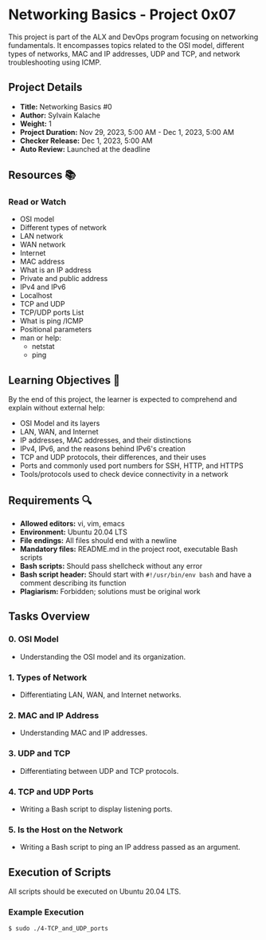 # Networking Basics - Project 0x07

This project is part of the ALX and DevOps program focusing on networking fundamentals. It encompasses topics related to the OSI model, different types of networks, MAC and IP addresses, UDP and TCP, and network troubleshooting using ICMP.

## Project Details

- **Title:** Networking Basics #0
- **Author:** Sylvain Kalache
- **Weight:** 1
- **Project Duration:** Nov 29, 2023, 5:00 AM - Dec 1, 2023, 5:00 AM
- **Checker Release:** Dec 1, 2023, 5:00 AM
- **Auto Review:** Launched at the deadline

## Resources 📚

### Read or Watch
- OSI model
- Different types of network
- LAN network
- WAN network
- Internet
- MAC address
- What is an IP address
- Private and public address
- IPv4 and IPv6
- Localhost
- TCP and UDP
- TCP/UDP ports List
- What is ping /ICMP
- Positional parameters
- man or help:
    - netstat
    - ping

## Learning Objectives 🎯

By the end of this project, the learner is expected to comprehend and explain without external help:

- OSI Model and its layers
- LAN, WAN, and Internet
- IP addresses, MAC addresses, and their distinctions
- IPv4, IPv6, and the reasons behind IPv6's creation
- TCP and UDP protocols, their differences, and their uses
- Ports and commonly used port numbers for SSH, HTTP, and HTTPS
- Tools/protocols used to check device connectivity in a network

## Requirements 🔍

- **Allowed editors:** vi, vim, emacs
- **Environment:** Ubuntu 20.04 LTS
- **File endings:** All files should end with a newline
- **Mandatory files:** README.md in the project root, executable Bash scripts
- **Bash scripts:** Should pass shellcheck without any error
- **Bash script header:** Should start with `#!/usr/bin/env bash` and have a comment describing its function
- **Plagiarism:** Forbidden; solutions must be original work

## Tasks Overview

### 0. OSI Model
- Understanding the OSI model and its organization.

### 1. Types of Network
- Differentiating LAN, WAN, and Internet networks.

### 2. MAC and IP Address
- Understanding MAC and IP addresses.

### 3. UDP and TCP
- Differentiating between UDP and TCP protocols.

### 4. TCP and UDP Ports
- Writing a Bash script to display listening ports.

### 5. Is the Host on the Network
- Writing a Bash script to ping an IP address passed as an argument.

## Execution of Scripts

All scripts should be executed on Ubuntu 20.04 LTS.

### Example Execution

```bash
$ sudo ./4-TCP_and_UDP_ports
